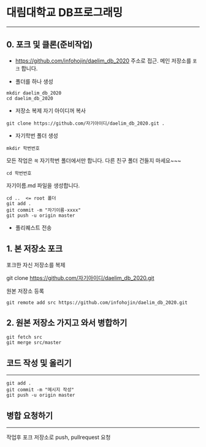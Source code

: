# 대림대학교 DB프로그래밍
---

## 0. 포크 및 클론(준비작업)

* https://github.com/infohojin/daelim_db_2020 주소로 접근.
메인 저장소를 `포크` 합니다.

* 폴더를 하나 생성
```
mkdir daelim_db_2020
cd daelim_db_2020
```

* 저장소 복제
자기 아이디꺼 복사
```
git clone https://github.com/자기아이디/daelim_db_2020.git .
```

* 자기학번 폴더 생성
```
mkdir 학번번호
```
모든 작업은 `꼭` 자기학번 폴더에서만 합니다. 다른 친구 폴더 건들지 마세요~~~

```
cd 학번번호
```

자기이름.md 파일을 생성합니다.

```
cd ..  <= root 폴더
git add .
git commit -m "자기이름-xxxx"
git push -u origin master
```

* 풀리퀘스트 전송


## 1. 본 저장소 포크

포크한 자신 저장소를 복제

git clone https://github.com/자기아이디/daelim_db_2020.git

원본 저장소 등록
```
git remote add src https://github.com/infohojin/daelim_db_2020.git
```

## 2. 원본 저장소 가지고 와서 병합하기

```
git fetch src
git merge src/master
```

## 코드 작성 및 올리기
---

```
git add .
git commit -m "메시지 작성"
git push -u origin master
```

## 병합 요청하기
---
작업후 포크 저장소로 push, pullrequest 요청


